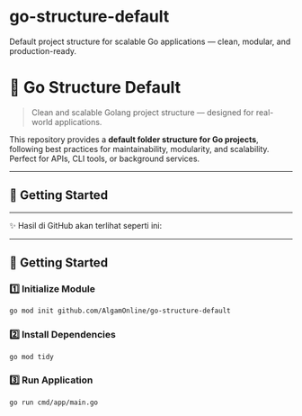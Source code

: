 # go-structure-default
Default project structure for scalable Go applications — clean, modular, and production-ready.
# 🧱 Go Structure Default

> Clean and scalable Golang project structure — designed for real-world applications.

This repository provides a **default folder structure for Go projects**, following best practices for maintainability, modularity, and scalability.  
Perfect for APIs, CLI tools, or background services.

---

## 🚀 Getting Started


---

✨ Hasil di GitHub akan terlihat seperti ini:

---

## 🚀 Getting Started

### 1️⃣ Initialize Module
```bash
go mod init github.com/AlgamOnline/go-structure-default
```

### 2️⃣ Install Dependencies
```bash
go mod tidy
```

### 3️⃣ Run Application
```bash
go run cmd/app/main.go
```